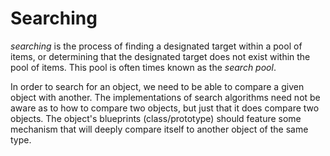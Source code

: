 # Searching 

*searching* is the process of finding a designated target within a pool of items, or determining that the designated target does not exist within the pool of items. This pool is often times known as the *search pool*.

In order to search for an object, we need to be able to compare a given object with another. The implementations of search algorithms need not be aware as to how to compare two objects, but just that it does compare two objects. The object's blueprints (class/prototype) should feature some mechanism that will deeply compare itself to another object of the same type.


